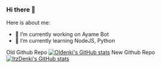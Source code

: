 ### Hi there 👋


Here is about me:

- 🔭 I’m currently working on Ayame Bot
- 🌱 I’m currently learning NodeJS, Python

Old Github Repo
[![Olđenki's GitHub stats](https://github-readme-stats.vercel.app/api?username=DenkiOffical-Coding)](https://github.com/anuraghazra/github-readme-stats)
New Github Repo
[![ItzDenki's GitHub stats](https://github-readme-stats.vercel.app/api?username=ItzDenkiRepo)](https://github.com/anuraghazra/github-readme-stats)
